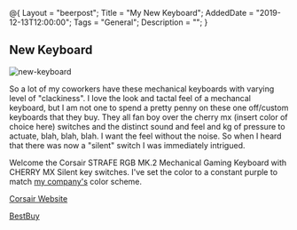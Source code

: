 @{
 Layout = "beerpost";
 Title = "My New Keyboard";
 AddedDate = "2019-12-13T12:00:00";
 Tags = "General";
 Description = "";
 }
 

## New Keyboard

![new-keyboard]

So a lot of my coworkers have these mechanical keyboards with varying level of "clackiness". I love the look and tactal feel of a mechancal keyboard, but I am not one to spend a pretty penny on these one off/custom keyboards that they buy. They all fan boy over the cherry mx (insert color of choice here) switches and the distinct sound and feel and kg of pressure to actuate, blah, blah, blah. I want the feel without the noise. So when I heard that there was now a "silent" switch I was immediately intrigued.

Welcome the Corsair STRAFE RGB MK.2 Mechanical Gaming Keyboard with CHERRY MX Silent key switches. I've set the color to a constant purple to match [my company's](https://www.leidos.com/company) color scheme.

[Corsair Website](https://www.corsair.com/us/en/Categories/Products/Gaming-Keyboards/RGB-Mechanical-Gaming-Keyboards/STRAFE-RGB-MK-2/p/CH-9104113-NA)

[BestBuy](https://www.bestbuy.com/site/corsair-gaming-strafe-rgb-mk-2-mx-silent-mechanical-wired-cherry-mx-silent-rgb-switch-keyboard-with-rgb-back-lighting-black/6229608.p?skuId=6229608&ref=212&loc=1&extStoreId=1478&ref=212&loc=1&ds_rl=1260666&ds_rl=1266837&ds_rl=1268709&gclid=CjwKCAiA6vXwBRBKEiwAYE7iS_01YhQFHbD5Zp2TojIhlblSRQA5yEsz0NGpqc9LS1kTFVOqEglP1xoCsW0QAvD_BwE&gclsrc=aw.ds)

[new-keyboard]: https://jasonpowley.com/assets/img/2020-01-14-new-keyboard.jpeg "Corsair STRAFE RGB MK.2 Mechanical Gaming Keyboard with CHERRY MX Silent key switches"

